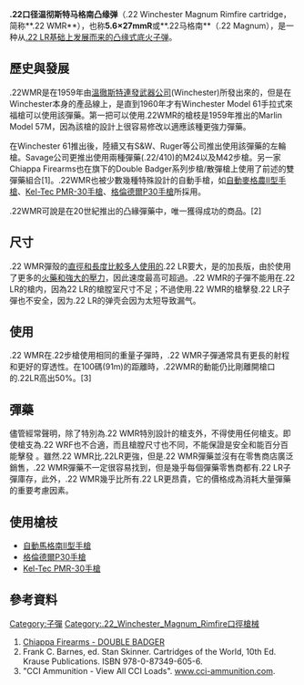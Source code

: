 **.22口径温彻斯特马格南凸缘弹**（.22 Winchester Magnum Rimfire cartridge，简称**.22 WMR**），也称**5.6×27mmR**或**.22马格南**（.22 Magnum），是一种从[.22 LR基础上发展而来的](../Page/.22_LR.md "wikilink")[凸缘式底火](https://zh.wikipedia.org/wiki/凸缘式底火 "wikilink")[子弹](https://zh.wikipedia.org/wiki/子弹 "wikilink")。

## 歷史與發展

.22WMR是在1959年由[溫徹斯特連發武器公司](../Page/溫徹斯特連發武器公司.md "wikilink")(Winchester)所發出來的，但是在Winchester本身的產品線上，是直到1960年才有Winchester Model 61手拉式來福槍可以使用該彈藥。第一把可以使用.22WMR的槍枝是1959年推出的Marlin Model 57M，因為該槍的設計上很容易修改以適應該種更強力彈藥。

在Winchester 61推出後，陸續又有S\&W、Ruger等公司推出使用該彈藥的左輪槍。Savage公司更推出使用兩種彈藥(.22/410)的M24以及M42步槍。另一家Chiappa Firearms也在旗下的Double Badger系列步槍/散彈槍上使用了前述的雙彈藥組合\[1\]。.22WMR也被少數幾種特殊設計的自動手槍，如[自動麥格農II型手槍](https://zh.wikipedia.org/wiki/自動麥格農II型手槍 "wikilink")、[Kel-Tec PMR-30手槍](../Page/Kel-Tec_PMR-30手槍.md "wikilink")、[格倫德爾P30手槍](../Page/格倫德爾P30手槍.md "wikilink")所採用。

.22WMR可說是在20世紀推出的凸緣彈藥中，唯一獲得成功的商品。\[2\]

## 尺寸

.22 WMR彈殼的[直徑和長度比較多人使用的](https://zh.wikipedia.org/wiki/直徑 "wikilink").22 LR要大，是的加長版，由於使用了更多的[火藥和強大的壓力](https://zh.wikipedia.org/wiki/火藥 "wikilink")，因此速度最高可超過。.22 WMR的子彈不能用在.22 LR的槍内，因為22 LR的槍膛室尺寸不足；不過使用.22 WMR的槍擊發.22 LR子彈也不安全，因为.22 LR的弹壳会因为太短导致漏气。

## 使用

.22 WMR在.22步槍使用相同的重量子彈時，.22 WMR子彈通常具有更長的射程和更好的穿透性。在100碼(91m)的距離時，.22WMR的動能仍比剛離開槍口的.22LR高出50%。\[3\]

## 彈藥

儘管經常聲明，除了特別為.22 WMR特別設計的槍支外，不得使用任何槍支。即使槍支為.22 WRF也不合適，而且槍膛尺寸也不同，不能保證是安全和能百分百能擊發 。雖然.22 WMR比.22LR更強，但是.22 WMR彈藥並沒有在零售商店廣泛銷售，.22 WMR彈藥不一定很容易找到，但是幾乎每個彈藥零售商都有.22 LR子彈庫存，此外，.22 WMR幾乎比所有.22 LR更昂貴，它的價格成為消耗大量彈藥的重要考慮因素。

## 使用槍枝

  - [自動馬格南II型手槍](../Page/自動馬格南II型手槍.md "wikilink")
  - [格倫德爾P30手槍](../Page/格倫德爾P30手槍.md "wikilink")
  - [Kel-Tec PMR-30手槍](../Page/Kel-Tec_PMR-30手槍.md "wikilink")

## 參考資料

[Category:子彈](https://zh.wikipedia.org/wiki/Category:子彈 "wikilink") [Category:.22_Winchester_Magnum_Rimfire口徑槍械](https://zh.wikipedia.org/wiki/Category:.22_Winchester_Magnum_Rimfire口徑槍械 "wikilink")

1.  [Chiappa Firearms - DOUBLE BADGER](https://www.chiappafirearms.com/f.php?id=12)
2.  Frank C. Barnes, ed. Stan Skinner. Cartridges of the World, 10th Ed. Krause Publications. ISBN 978-0-87349-605-6.
3.  "CCI Ammunition - View All CCI Loads". www.cci-ammunition.com.